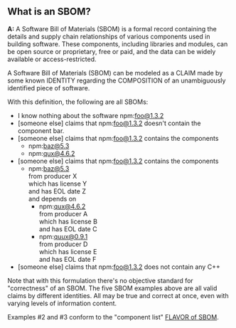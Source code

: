 ## **What is an SBOM?**
**A:** A Software Bill of Materials (SBOM) 
is a formal record containing the details 
and supply chain relationships of various components used in building software.
These components, including libraries and modules, can be open source or proprietary,
free or paid, and the data can be widely available or access-restricted. 

A Software Bill of Materials (SBOM) can be modeled as a CLAIM made by some known IDENTITY
regarding the COMPOSITION of an unambiguously identified piece of software.

With this definition, the following are all SBOMs:

- I know nothing about the software npm:foo@1.3.2
- [someone else] claims that npm:foo@1.3.2 doesn't contain the component bar.
- [someone else] claims that npm:foo@1.3.2 contains the components
  - npm:baz@5.3
  - npm:qux@4.6.2
- [someone else] claims that npm:foo@1.3.2 contains the components
  - npm:baz@5.3  
    from producer X  
    which has license Y  
    and has EOL date Z  
    and depends on
    - npm:qux@4.6.2  
      from producer A  
      which has license B  
      and has EOL date C
    - npm:quux@0.9.1  
      from producer D  
      which has license E  
      and has EOL date F
- [someone else] claims that npm:foo@1.3.2 does not contain any C++

Note that with this formulation there's no objective standard for "correctness" of an SBOM. The five SBOM examples above are all valid claims by different identities. All may be true and correct at once, even with varying levels of information content.

Examples #2 and #3 conform to the "component list" [FLAVOR of SBOM](flavors.md).
